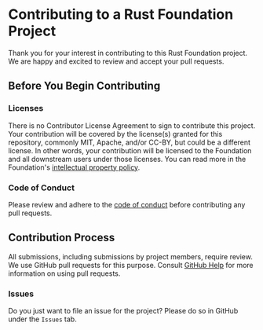 # Contributing to a Rust Foundation Project

Thank you for your interest in contributing to this Rust Foundation project. 
We are happy and excited to review and accept your pull requests.

## Before You Begin Contributing

### Licenses

There is no Contributor License Agreement to sign to contribute this project. 
Your contribution will be covered by the license(s) granted for this 
repository, commonly MIT, Apache, and/or CC-BY, but could be a different 
license. In other words, your contribution will be licensed to the Foundation 
and all downstream users under those licenses. You can read more in the 
Foundation's [intellectual property policy][ip-policy].

### Code of Conduct

Please review and adhere to the [code of conduct](CODE_OF_CONDUCT.md) before 
contributing any pull requests.

## Contribution Process

All submissions, including submissions by project members, require review. We
use GitHub pull requests for this purpose. Consult [GitHub Help][pull-requests] 
for more information on using pull requests.

### Issues

Do you just want to file an issue for the project? Please do so in GitHub under 
the `Issues` tab.

[ip-policy]: https://foundation.rust-lang.org/policies/intellectual-property-policy/
[pull-requests]: https://help.github.com/articles/about-pull-requests/
